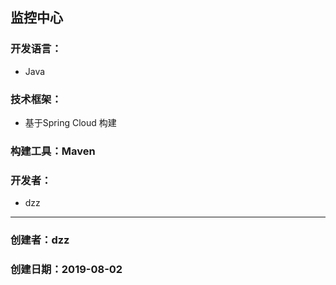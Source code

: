 ## 监控中心

### 开发语言：

* Java

### 技术框架：

* 基于Spring Cloud 构建

### 构建工具：Maven

### 开发者：

* dzz


---

### 创建者：dzz

### 创建日期：2019-08-02
